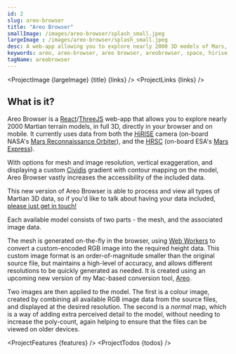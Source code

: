 ```yaml
---
id: 2
slug: areo-browser
title: "Areo Browser"
smallImage: /images/areo-browser/splash_small.jpeg
largeImage : /images/areo-browser/splash_small.jpeg
desc: A web-app allowing you to explore nearly 2000 3D models of Mars, using data from HiRISE & HRSC.
keywords: areo, areo-browser, areo browser, areobrowser, space, hirise, hrsc, browser, react, reactjs, mobile, desktop, dtm, gis, terrain, digital terrain model, mars, planet, planetary data, data
tagName: areobrowser
---
```



<script>
    import ProjectImage from '$lib/ProjectImage.svelte'
    import ProjectLinks from '$lib/ProjectLinks.svelte'
    import ProjectFeatures from '$lib/ProjectFeatures.svelte'
    import ProjectTodos from '$lib/ProjectTodos.svelte'

  const links = [
      {
          title:"Website",
          url:"https://areobrowser.com"
      }
  ]

  const features = [
      {
          title:"Browse & Search Nearly 2000 Models", 
          desc:"Filtering and sorting options make it SUPER easy to find the DTM you're looking for.", 
          image:"/images/areo-browser/fileCount.jpg"
      },
      {
          title:"Multi-resolution Meshes & Imagery", 
          desc:"Easily switch between 4 quality levels for meshes & their associated images, only downloading data when needed.", 
          image:"/images/areo-browser/resolution.jpg"
      },
      {
          title:"Works on both Desktop & Mobile", 
          desc:"With a UI designed for phones, tablets and desktops, you can view slices of Mars on any of your devices.", 
          image:"/images/areo-browser/mobile.jpg"
      },
      {
          title:"Normal Maps to Provide Extra Detail", 
          desc:"These generated images massively increase the perceived details on the loaded mesh, without requiring a more powerful machine.", 
          image:"/images/areo-browser/normal.jpg"
      },
      {
          title:"Vertical Exaggeration Options", 
          desc:"Increase the vertical scale of the loaded mesh up to 5x, to make even the flattest terrain easier to understand.", 
          image:"/images/areo-browser/ve.gif"
      },
      {
          title:"Altimetry Mode", 
          desc:"Apply an easy-to-read elevation gradiant to the model, with overlaid contour lines at custom intervals ranging from 5m to 5km.", 
          image:"/images/areo-browser/alt.gif" //https://gifmaker.me/
      },
  ]
  
  const todos = [
      "Model downloads",
      "3D-printable model generation and downloads",
      "Ability to save an image of the current view, with a transparent background",
      "Ability to share a link to the current model with the current camera angle",
      "Realistic lighting based upon location and a given time, using a full sun/sky model",
      "WASD navigation",
      "Basic fly-over/animation support",
      "Ability to search by a range of values (e.g. elevation in the range 100-200m)",
      "Apply for a DOI so the site can be easily referenced"
  ]

</script>

<ProjectImage {largeImage} {title} {links} />
<ProjectLinks {links} />
<h2 id="what-is-it" class="mt-6 text-xl text-pink-600 font-light">What is it?</h2>

Areo Browser is a [React](https://reactjs.org/)/[ThreeJS](https://threejs.org/) web-app that allows you to explore nearly 2000 Martian terrain models, in full 3D, directly in your browser and on mobile. 
It currently uses data from both the [HiRISE](https://www.uahirise.org/) camera (on-board NASA's [Mars Reconnaissance Orbiter](https://mars.nasa.gov/mro/)), and the [HRSC](https://www.esa.int/ESA_Multimedia//Images/2004/01/The_High_Resolution_Stereo_Camera_HRSC) (on-board ESA's [Mars Express](http://www.esa.int/Science_Exploration/Space_Science/Mars_Express)).

With options for mesh and image resolution, vertical exaggeration, and displaying a custom [Cividis](https://journals.plos.org/plosone/article?id=10.1371/journal.pone.0199239) gradient with contour mapping on the model,
Areo Browser vastly increases the accessibility of the included data.

This new version of Areo Browser is able to process and view all types of Martian 3D data, so if you'd like to talk about having your data included, [please just get in touch!](mailto:hello@mattbrealey.com)

Each available model consists of two parts - the mesh, and the associated image data.

The mesh is generated on-the-fly in the browser, using [Web Workers](https://developer.mozilla.org/en-US/docs/Web/API/Web_Workers_API/Using_web_workers) to convert a custom-encoded RGB image into the required height data.
This custom image format is an order-of-magnitude smaller than the original source file, but maintains a high-level of accuracy, and allows different resolutions to be quickly generated as needed.
It is created using an upcoming new version of my Mac-based conversion tool, [Areo](./areo).

Two images are then applied to the model. The first is a colour image, created by combining all available RGB image data from the source files, and displayed at the desired resolution.
The second is a _normal_ map, which is a way of adding extra perceived detail to the model, without needing to increase the poly-count, again helping to ensure that the files can be viewed on older devices.

<ProjectFeatures {features} />
<ProjectTodos {todos} />